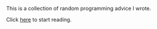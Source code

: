 This is a collection of random programming advice I wrote.

Click [here](https://aran-fey.github.io/programming-advice/) to start reading.

